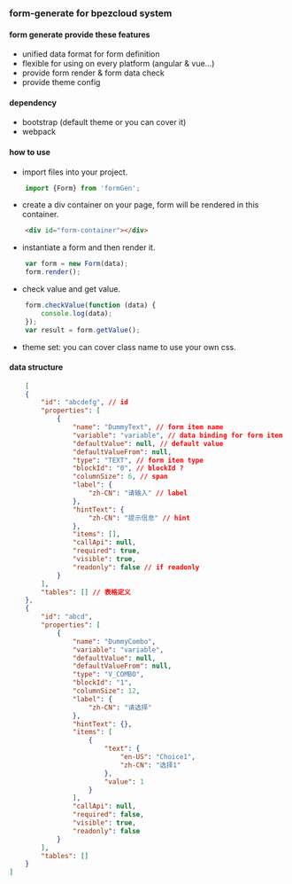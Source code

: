 ### form-generate for bpezcloud system

#### form generate provide these features
* unified data format for form definition
* flexible for using on every platform (angular & vue...)
* provide form render & form data check
* provide theme config

#### dependency
* bootstrap (default theme or you can cover it)
* webpack

#### how to use
* import files into your project.
```javascript
    import {Form} from 'formGen';
```
* create a div container on your page, form will be rendered in this container.
```html
    <div id="form-container"></div>
```
* instantiate a form and then render it.
```javascript
    var form = new Form(data);
    form.render();
```
* check value and get value.
```javascript
    form.checkValue(function (data) {
        console.log(data);
    });
    var result = form.getValue();
```
* theme set: you can cover class name to use your own css.

#### data structure
```json
    [
    {
        "id": "abcdefg", // id
        "properties": [
            {
                "name": "DummyText", // form item name
                "variable": "variable", // data binding for form item
                "defaultValue": null, // default value
                "defaultValueFrom": null,
                "type": "TEXT", // form item type
                "blockId": "0", // blockId ?
                "columnSize": 6, // span
                "label": {
                    "zh-CN": "请输入" // label
                },
                "hintText": {
                    "zh-CN": "提示信息" // hint
                },
                "items": [],
                "callApi": null,
                "required": true,
                "visible": true,
                "readonly": false // if readonly
            }
        ],
        "tables": [] // 表格定义
    },
    {
        "id": "abcd",
        "properties": [
            {
                "name": "DummyCombo",
                "variable": "variable",
                "defaultValue": null,
                "defaultValueFrom": null,
                "type": "V_COMBO",
                "blockId": "1",
                "columnSize": 12,
                "label": {
                    "zh-CN": "请选择"
                },
                "hintText": {},
                "items": [
                    {
                        "text": {
                            "en-US": "Choice1",
                            "zh-CN": "选择1"
                        },
                        "value": 1
                    }
                ],
                "callApi": null,
                "required": false,
                "visible": true,
                "readonly": false
            }
        ],
        "tables": []
    }
]
```
